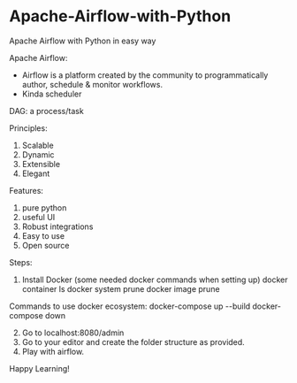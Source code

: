 # Apache-Airflow-with-Python
Apache Airflow with Python in easy way

Apache Airflow:
- Airflow is a platform created by the community to programmatically author, schedule & monitor workflows.
- Kinda scheduler

DAG:
a process/task
 
Principles:
1. Scalable
2. Dynamic
3. Extensible
4. Elegant

Features:
1. pure python
2. useful UI
3. Robust integrations
4. Easy to use
5. Open source


Steps:

1. Install Docker
(some needed docker commands when setting up)
docker container ls
docker system prune
docker image prune

Commands to use docker ecosystem:
docker-compose up --build
docker-compose down

2. Go to localhost:8080/admin
3. Go to your editor and create the folder structure as provided.
4. Play with airflow.

Happy Learning!
